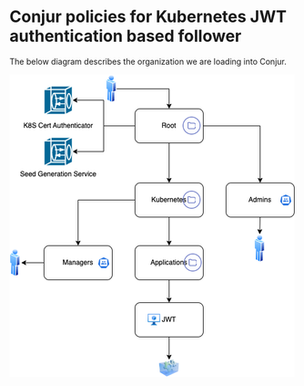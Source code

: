 # Conjur policies for Kubernetes JWT authentication based follower

The below diagram describes the organization we are loading into Conjur.

![Conjur policies for Kubernetes JWT authentication based follower](https://github.com/assafjh/cybr-demos/blob/main/kubernetes-follower/jwt-based/policies/kubernetes-jwt-follower-policies.png?raw=true)
